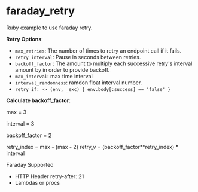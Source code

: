 # faraday_retry
Ruby example to  use faraday retry.

**Retry Options**:

- `max_retries`: The number of times to retry an endpoint call if it fails.
- `retry_interval`: Pause in seconds between retries.
- `backoff_factor`: The amount to multiply each successive retry's interval amount by in order to provide backoff.
- `max_interval`: max time interval
- `interval_randomness`: ramdon float interval number.
- `retry_if: -> (env, _exc) { env.body[:success] == 'false' }`


**Calculate backoff_factor**:

max = 3

interval = 3

backoff_factor = 2

retry_index = max - (max - 2)
retry_v = (backoff_factor**retry_index) * interval



Faraday Supported
- HTTP Header retry-after: 21
- Lambdas or procs
